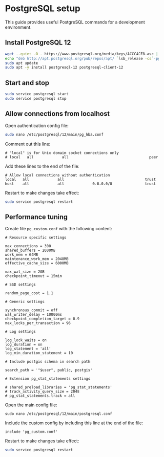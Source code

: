 

# PostgreSQL setup

This guide provides useful PostgreSQL commands for a development environment.

## Install PostgreSQL 12

```bash
wget --quiet -O - https://www.postgresql.org/media/keys/ACCC4CF8.asc | sudo apt-key add -
echo "deb http://apt.postgresql.org/pub/repos/apt/ `lsb_release -cs`-pgdg main" |sudo tee  /etc/apt/sources.list.d/pgdg.list
sudo apt update
sudo apt -y install postgresql-12 postgresql-client-12
```

## Start and stop

```bash
sudo service postgresql start
sudo service postgresql stop
```

## Allow connections from localhost

Open authentication config file:

```bash
sudo nano /etc/postgresql/12/main/pg_hba.conf
```

Comment out this line:

```
# "local" is for Unix domain socket connections only
# local   all             all                                     peer
```

Add these lines to the end of the file:

```
# Allow local connections without authentication
local   all             all                                     trust
host    all             all             0.0.0.0/0               trust
```

Restart to make changes take effect:

```bash
sudo service postgresql restart
```

## Performance tuning

Create file `pg_custom.conf` with the following content:

```properties
# Resource specific settings

max_connections = 300
shared_buffers = 2000MB
work_mem = 64MB
maintenance_work_mem = 2048MB
effective_cache_size = 6000MB

max_wal_size = 2GB
checkpoint_timeout = 15min

# SSD settings

random_page_cost = 1.1

# Generic settings

synchronous_commit = off
wal_writer_delay = 10000ms
checkpoint_completion_target = 0.9
max_locks_per_transaction = 96

# Log settings

log_lock_waits = on
log_duration = on
log_statement = 'all'
log_min_duration_statement = 10

# Include postgis schema in search path

search_path = '"$user", public, postgis'

# Extension pg_stat_statements settings

# shared_preload_libraries = 'pg_stat_statements'
# track_activity_query_size = 2048
# pg_stat_statements.track = all
```

Open the main config file:

```
sudo nano /etc/postgresql/12/main/postgresql.conf
```

Include the custom config by including this line at the end of the file:

```properties
include 'pg_custom.conf'
```

Restart to make changes take effect:

```bash
sudo service postgresql restart
```

